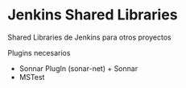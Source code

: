 # Jenkins Shared Libraries

Shared Libraries de Jenkins para otros proyectos


Plugins necesarios
* Sonnar PlugIn (sonar-net) + Sonnar
* MSTest